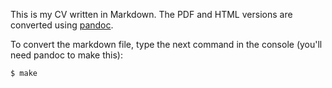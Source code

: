 This is my CV written in Markdown. The PDF and HTML versions are converted using [pandoc](http://pandoc.org/).

To convert the markdown file, type the next command in the console (you'll need pandoc to make this):

```bash
$ make
```
